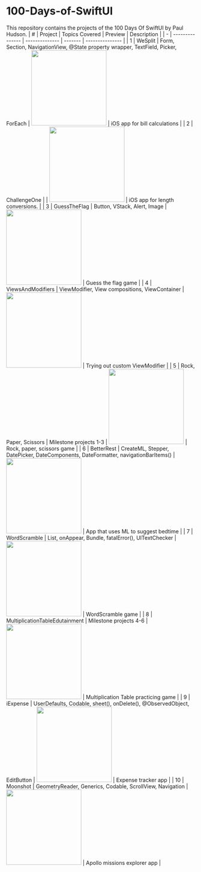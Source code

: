 # 100-Days-of-SwiftUI
This repository contains the projects of the 100 Days Of SwiftUI by Paul Hudson.
| # | Project         | Topics Covered | Preview | Description |
| - | --------------- | -------------- | ------- | --------------- |
| 1 | WeSplit   | Form, Section, NavigationView, @State property wrapper, TextField, Picker, ForEach | <img src="WeSplit/screenshots/screenshot-1.png" width="200"> | iOS app for bill calculations |
| 2 | ChallengeOne   |  | <img src="ChallengeOne/screenshots/screenshot-1.png" width="200"> | iOS app for length conversions. |
| 3 | GuessTheFlag   | Button, VStack, Alert, Image | <img src="GuessTheFlag/screenshots/screenshot-1.png" width="200"> | Guess the flag game |
| 4 | ViewsAndModifiers   | ViewModifier, View compositions, ViewContainer | <img src="ViewsAndModifiers/screenshots/screenshot-1.png" width="200"> | Trying out custom ViewModifier |
| 5 | Rock, Paper, Scissors   | Milestone projects 1-3 | <img src="RockPaperScissors/screenshots/screenshot-1.png" width="200"> | Rock, paper, scissors game |
| 6 | BetterRest   | CreateML, Stepper, DatePicker, DateComponents, DateFormatter, navigationBarItems() | <img src="BetterRest/screenshots/screenshot-1.png" width="200"> | App that uses ML to suggest bedtime |
| 7 | WordScramble   | List, onAppear, Bundle, fatalError(), UITextChecker | <img src="WordScramble/screenshots/screenshot-1.png" width="200"> | WordScramble game |
| 8 | MultiplicationTableEdutainment   | Milestone projects 4-6 | <img src="MultiplicationTableEdutainment/screenshots/screenshot-1.png" width="200"> | Multiplication Table practicing game |
| 9 | iExpense   | UserDefaults, Codable, sheet(), onDelete(), @ObservedObject, EditButton | <img src="iExpense/screenshots/screenshot-1.png" width="200"> | Expense tracker app |
| 10 | Moonshot   | GeometryReader, Generics, Codable, ScrollView, Navigation  | <img src="Moonshot/screenshots/screenshot-1.png" width="200"> | Apollo missions explorer app |